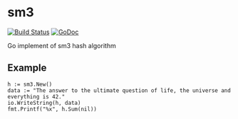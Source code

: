 sm3
=======

[![Build Status](https://travis-ci.org/mengzhuo/sm3.svg?branch=master)](https://travis-ci.org/mengzhuo/sm3)
[![GoDoc](https://godoc.org/github.com/mengzhuo/sm3?status.svg)](https://godoc.org/github.com/mengzhuo/sm3)

Go implement of sm3 hash algorithm

Example
--------

```
h := sm3.New()
data := "The answer to the ultimate question of life, the universe and everything is 42."
io.WriteString(h, data)
fmt.Printf("%x", h.Sum(nil))
```
